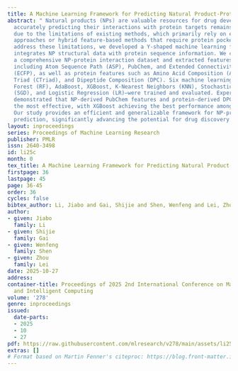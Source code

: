 ```yaml
---
title: A Machine Learning Framework for Predicting Natural Product-Protein Interactions
abstract: " Natural products (NPs) are valuable resources for drug development, but
  accurately predicting their interactions with protein targets remains challenging
  due to the limitations of existing methods, which primarily rely on either ligand-based
  approaches or hybrid feature-based methods that require protein pocket data. To
  address these limitations, we developed a Y-shaped machine learning framework that
  integrates NP structural data with protein sequence information. We constructed
  a comprehensive NP-protein interaction dataset and extracted features from NPs,
  including Atom Sequence Path (ASP), PubChem, and Extended Connectivity Fingerprints
  (ECFP), as well as protein features such as Amino Acid Composition (AAC), Conjoint
  Triad (CTriad), and Dipeptide Composition (DPC). Six machine learning models—Random
  Forest (RF), AdaBoost, XGBoost, K-Nearest Neighbors (KNN), Stochastic Gradient Descent
  (SGD), and Logistic Regression (LR)—were trained and evaluated. Experimental results
  demonstrated that NP-derived PubChem features and protein-derived DPC features were
  the most effective, with XGBoost achieving the best performance among all models.
  Our study provides an efficient and generalizable framework for NP-protein interaction
  prediction, significantly advancing the potential for drug discovery."
layout: inproceedings
series: Proceedings of Machine Learning Research
publisher: PMLR
issn: 2640-3498
id: li25c
month: 0
tex_title: A Machine Learning Framework for Predicting Natural Product-Protein Interactions
firstpage: 36
lastpage: 45
page: 36-45
order: 36
cycles: false
bibtex_author: Li, Jiabo and Gai, Shijie and Shen, Wenfeng and Lei, Zhou
author:
- given: Jiabo
  family: Li
- given: Shijie
  family: Gai
- given: Wenfeng
  family: Shen
- given: Zhou
  family: Lei
date: 2025-10-27
address:
container-title: Proceedings of 2025 2nd International Conference on Machine Learning
  and Intelligent Computing
volume: '278'
genre: inproceedings
issued:
  date-parts:
  - 2025
  - 10
  - 27
pdf: https://raw.githubusercontent.com/mlresearch/v278/main/assets/li25c/li25c.pdf
extras: []
# Format based on Martin Fenner's citeproc: https://blog.front-matter.io/posts/citeproc-yaml-for-bibliographies/
---
```

